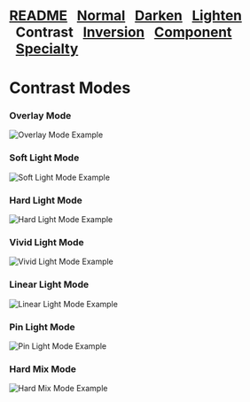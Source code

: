 <span style="font-size:1.75em; font-weight:900;">**[README](https://github.com/chrisfreilich/virtuoso-nodes/blob/main/README.md)
&nbsp;&nbsp;[Normal](https://github.com/chrisfreilich/virtuoso-nodes/blob/main/normal-modes.md)
&nbsp;&nbsp;[Darken](https://github.com/chrisfreilich/virtuoso-nodes/blob/main/darken-modes.md)
&nbsp;&nbsp;[Lighten](https://github.com/chrisfreilich/virtuoso-nodes/blob/main/lighten-modes.md)
&nbsp;&nbsp;Contrast
&nbsp;&nbsp;[Inversion](https://github.com/chrisfreilich/virtuoso-nodes/blob/main/inversion-modes.md)
&nbsp;&nbsp;[Component](https://github.com/chrisfreilich/virtuoso-nodes/blob/main/component-modes.md)
&nbsp;&nbsp;[Specialty](https://github.com/chrisfreilich/virtuoso-nodes/blob/main/specialty-mode.md)**</span>

# Contrast Modes

### Overlay Mode  
![Overlay Mode Example](https://github.com/chrisfreilich/virtuoso-nodes/assets/108036952/9ea6c990-746e-42c6-a6b8-748bd116f363)

### Soft Light Mode   
![Soft Light Mode Example](https://github.com/chrisfreilich/virtuoso-nodes/assets/108036952/dfd34a46-e6ef-4f41-8beb-9d629c91ecc2)

### Hard Light Mode  
![Hard Light Mode Example](https://github.com/chrisfreilich/virtuoso-nodes/assets/108036952/4b6d41d0-3110-4a2a-9ef5-77f0322f77bc)

### Vivid Light Mode
![Vivid Light Mode Example](https://github.com/chrisfreilich/virtuoso-nodes/assets/108036952/bc7ca5d7-e98d-4654-9ecd-b1c0c6ff6dd5)

### Linear Light Mode
![Linear Light Mode Example](https://github.com/chrisfreilich/virtuoso-nodes/assets/108036952/377f4327-dbe4-49e8-a2db-916b0e895d76)

### Pin Light Mode
![Pin Light Mode Example](https://github.com/chrisfreilich/virtuoso-nodes/assets/108036952/985b046f-0d45-4041-b16f-3b5f2ccc9042)

### Hard Mix Mode
![Hard Mix Mode Example](https://github.com/chrisfreilich/virtuoso-nodes/assets/108036952/e4735c2e-7e17-4f07-949f-ffc050ad0087)
